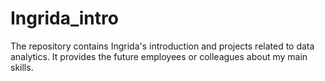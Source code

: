 # Ingrida_intro
The repository contains Ingrida's introduction and projects related to data analytics. It provides the future employees or colleagues about my main skills.
